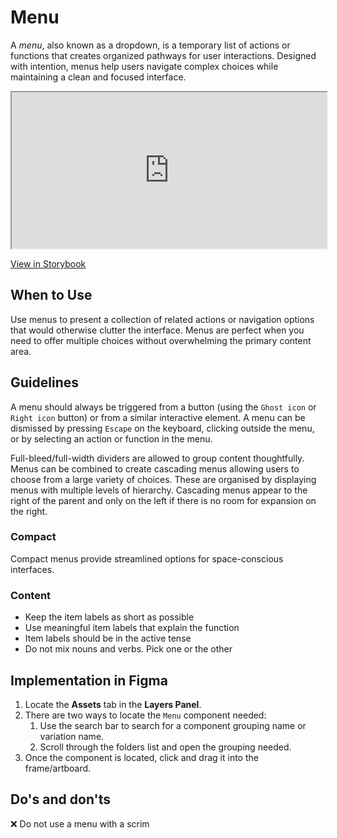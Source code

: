 # Menu

A _menu_, also known as a dropdown, is a temporary list of actions or functions that creates organized pathways for user interactions. Designed with intention, menus help users navigate complex choices while maintaining a clean and focused interface.

<iframe 
        class="sb-iframe"
        src="
        https://storybook.eds.equinor.com/iframe.html?globals=&args=&id=navigation-menu--introduction
        "
        width="100%"
        height="250"
        frameborder="1"
        ></iframe>

[View in Storybook](https://storybook.eds.equinor.com/?path=/docs/navigation-menu--docs)

## When to Use

Use menus to present a collection of related actions or navigation options that would otherwise clutter the interface. Menus are perfect when you need to offer multiple choices without overwhelming the primary content area.

## Guidelines

A menu should always be triggered from a button (using the `Ghost icon` or `Right icon` button) or from a similar interactive element. A menu can be dismissed by pressing `Escape` on the keyboard, clicking outside the menu, or by selecting an action or function in the menu.

Full-bleed/full-width dividers are allowed to group content thoughtfully. Menus can be combined to create cascading menus allowing users to choose from a large variety of choices. These are organised by displaying menus with multiple levels of hierarchy. Cascading menus appear to the right of the parent and only on the left if there is no room for expansion on the right.

### Compact

Compact menus provide streamlined options for space-conscious interfaces.

### Content

- Keep the item labels as short as possible
- Use meaningful item labels that explain the function
- Item labels should be in the active tense
- Do not mix nouns and verbs. Pick one or the other

## Implementation in Figma

1. Locate the **Assets** tab in the **Layers Panel**.
2. There are two ways to locate the `Menu` component needed:
   1. Use the search bar to search for a component grouping name or variation name.
   2. Scroll through the folders list and open the grouping needed.
3. Once the component is located, click and drag it into the frame/artboard.

## Do's and don'ts

❌  Do not use a menu with a scrim